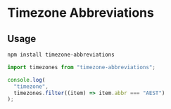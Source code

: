 # Timezone Abbreviations

## Usage

```bash
npm install timezone-abbreviations
```

```js
import timezones from "timezone-abbreviations";

console.log(
  "timezone",
  timezones.filter((item) => item.abbr === "AEST")
);
```
